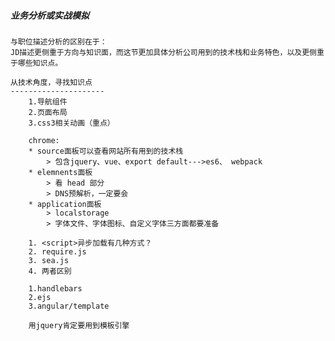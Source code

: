 ##### 业务分析或实战模拟
    与职位描述分析的区别在于：
    JD描述更侧重于方向与知识面，而这节更加具体分析公司用到的技术栈和业务特色，以及更侧重于哪些知识点。

    从技术角度，寻找知识点
    ---------------------
        1.导航组件
        2.页面布局
        3.css3相关动画（重点）

        chrome:
        * source面板可以查看网站所有用到的技术栈
            > 包含jquery、vue、export default--->es6、 webpack
        * elemnents面板
            > 看 head 部分
            > DNS预解析，一定要会
        * application面板
            > localstorage
            > 字体文件、字体图标、自定义字体三方面都要准备    

        1. <script>异步加载有几种方式？
        2. require.js
        3. sea.js
        4. 两者区别

        1.handlebars
        2.ejs
        3.angular/template

        用jquery肯定要用到模板引擎
